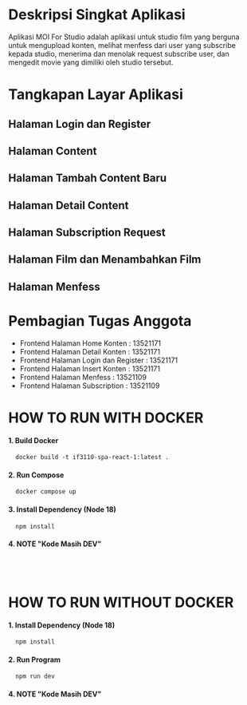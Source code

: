 # Deskripsi Singkat Aplikasi
Aplikasi MOI For Studio adalah aplikasi untuk studio film yang berguna untuk mengupload konten, melihat menfess dari user yang subscribe kepada studio, menerima dan menolak request subscribe user, dan mengedit movie yang dimiliki oleh studio tersebut.

# Tangkapan Layar Aplikasi
## Halaman Login dan Register

## Halaman Content 

## Halaman Tambah Content Baru

## Halaman Detail Content

## Halaman Subscription Request

## Halaman Film dan Menambahkan Film

## Halaman Menfess

# Pembagian Tugas Anggota
- Frontend Halaman Home Konten : 13521171
- Frontend Halaman Detail Konten : 13521171
- Frontend Halaman Login dan Register : 13521171
- Frontend Halaman Insert Konten : 13521171
- Frontend Halaman Menfess : 13521109
- Frontend Halaman Subscription : 13521109

# HOW TO RUN WITH DOCKER

#### 1. Build Docker

      docker build -t if3110-spa-react-1:latest .

#### 2. Run Compose

      docker compose up

#### 3. Install Dependency (Node 18)

      npm install

#### 4. NOTE "Kode Masih DEV"

<br></br>

# HOW TO RUN WITHOUT DOCKER

#### 1. Install Dependency (Node 18)

      npm install

#### 2. Run Program

      npm run dev

#### 4. NOTE "Kode Masih DEV"

<!-- # React + TypeScript + Vite

This template provides a minimal setup to get React working in Vite with HMR and some ESLint rules.

Currently, two official plugins are available:

-   [@vitejs/plugin-react](https://github.com/vitejs/vite-plugin-react/blob/main/packages/plugin-react/README.md) uses [Babel](https://babeljs.io/) for Fast Refresh
-   [@vitejs/plugin-react-swc](https://github.com/vitejs/vite-plugin-react-swc) uses [SWC](https://swc.rs/) for Fast Refresh

## Expanding the ESLint configuration

If you are developing a production application, we recommend updating the configuration to enable type aware lint rules:

-   Configure the top-level `parserOptions` property like this:

```js
   parserOptions: {
    ecmaVersion: 'latest',
    sourceType: 'module',
    project: ['./tsconfig.json', './tsconfig.node.json'],
    tsconfigRootDir: __dirname,
   },
```

-   Replace `plugin:@typescript-eslint/recommended` to `plugin:@typescript-eslint/recommended-type-checked` or `plugin:@typescript-eslint/strict-type-checked`
-   Optionally add `plugin:@typescript-eslint/stylistic-type-checked`
-   Install [eslint-plugin-react](https://github.com/jsx-eslint/eslint-plugin-react) and add `plugin:react/recommended` & `plugin:react/jsx-runtime` to the `extends` list -->
